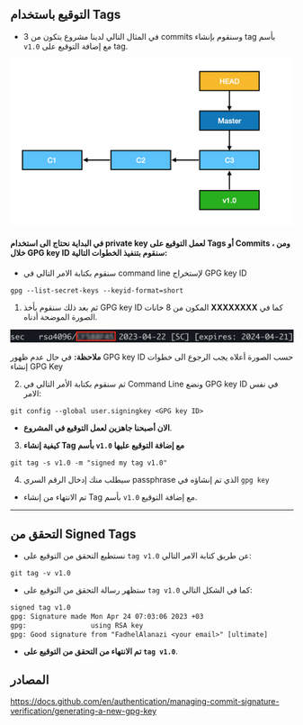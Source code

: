## التوقيع باستخدام Tags

- في المثال التالي لدينا مشروع يتكون من 3 commits وسنقوم بإنشاء tag بأسم `v1.0` مع إضافة التوقيع على tag.

![](https://raw.githubusercontent.com/FadhelAlanazi/GPG-Key/main/Signing-Tags.png)

#### في البداية نحتاج الى استخدام private key لعمل التوقيع على Tags أو Commits ، ومن خلال GPG key ID سنقوم بتنفيذ الخطوات التالية:

- سنقوم بكتابة الامر التالي في command line لإستخراج GPG key ID
```
gpg --list-secret-keys --keyid-format=short
```

1. ثم بعد ذلك سنقوم بأخذ GPG key ID المكون من 8 خانات **XXXXXXXX** كما في الصورة الموضحة أدناه.


![](https://raw.githubusercontent.com/FadhelAlanazi/GPG-Key/main/Privatekey.png)

**ملاحظة:** في حال عدم ظهور GPG key ID حسب الصورة أعلاه يجب الرجوع الى خطوات إنشاء GPG Key

2. ثم سنقوم بكتابة الأمر التالي في Command Line ونضع GPG key ID في نفس الامر:

```
git config --global user.signingkey <GPG key ID> 
```


- **الان أصبحنا جاهزين لعمل التوقيع في المشروع**. 

3. **كيفية إنشاء Tag بأسم `v1.0` مع إضافة التوقيع عليها** 

```
git tag -s v1.0 -m "signed my tag v1.0"
```
4. سيطلب منك إدخال الرقم السري passphrase الذي تم إنشاؤه في `gpg key`



- تم الانتهاء من إنشاء Tag بأسم `v1.0` مع إضافة التوقيع. 

----


##  التحقق من Signed Tags

- نستطيع التحقق من التوقيع على `tag v1.0` عن طريق كتابة الامر التالي:

```
git tag -v v1.0
```

- ستظهر رسالة التحقق من التوقيع على `tag v1.0` كما في الشكل التالي:

```
signed tag v1.0
gpg: Signature made Mon Apr 24 07:03:06 2023 +03
gpg:                using RSA key 
gpg: Good signature from "FadhelAlanazi <your email>" [ultimate]
```
- **تم الانتهاء من التحقق من التوقيع على `tag v1.0`**.


## المصادر

<https://docs.github.com/en/authentication/managing-commit-signature-verification/generating-a-new-gpg-key>
